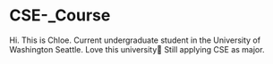 # CSE-_Course
Hi. This is Chloe. Current undergraduate student in the University of Washington Seattle. Love this university🥰
Still applying CSE as major. 
